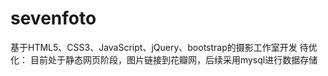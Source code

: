 # sevenfoto
基于HTML5、CSS3、JavaScript、jQuery、bootstrap的摄影工作室开发
待优化：
目前处于静态网页阶段，图片链接到花瓣网，后续采用mysql进行数据存储

